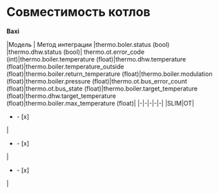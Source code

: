 # Совместимость котлов
**Baxi**

|Модель | Метод интеграции |thermo.boler.status (bool) |thermo.dhw.status (bool)| thermo.ot.error_code (int)|thermo.boiler.temperature (float)|thermo.dhw.temperature (float)|thermo.boiler.temperature_outside (float)|thermo.boiler.return_temperature (float)|thermo.boiler.modulation (float)|thermo.boiler.pressure (float)|thermo.ot.bus_error_count (float)|thermo.ot.bus_state (float)|thermo.boiler.target_temperature (float)|thermo.dhw.target_temperature (float)|thermo.boiler.max_temperature (float)|
|-|-|-|-|-|
|SLIM|OT|<ul><li>- [x] </li></ul>|<ul><li>- [x] </li></ul>|<ul><li>- [x] </li></ul>|

